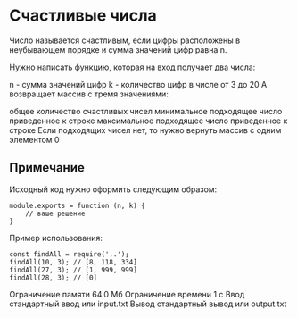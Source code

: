 # Счастливые числа
Число называется счастливым, если цифры расположены в неубывающем порядке и сумма значений цифр равна n.

Нужно написать функцию, которая на вход получает два числа:

n - сумма значений цифр
k - количество цифр в числе от 3 до 20
А возвращает массив с тремя значениями:

общее количество счастливых чисел
минимальное подходящее число приведенное к строке
максимальное подходящее число приведенное к строке
Если подходящих чисел нет, то нужно вернуть массив c одним элементом 0

## Примечание
Исходный код нужно оформить следующим образом:
```
module.exports = function (n, k) {  
    // ваше решение
}
```
Пример использования:
```
const findAll = require('..');
findAll(10, 3); // [8, 118, 334]
findAll(27, 3); // [1, 999, 999]
findAll(28, 3); // [0]
```
Ограничение памяти
64.0 Мб
Ограничение времени
1 с
Ввод
стандартный ввод или input.txt
Вывод
стандартный вывод или output.txt
